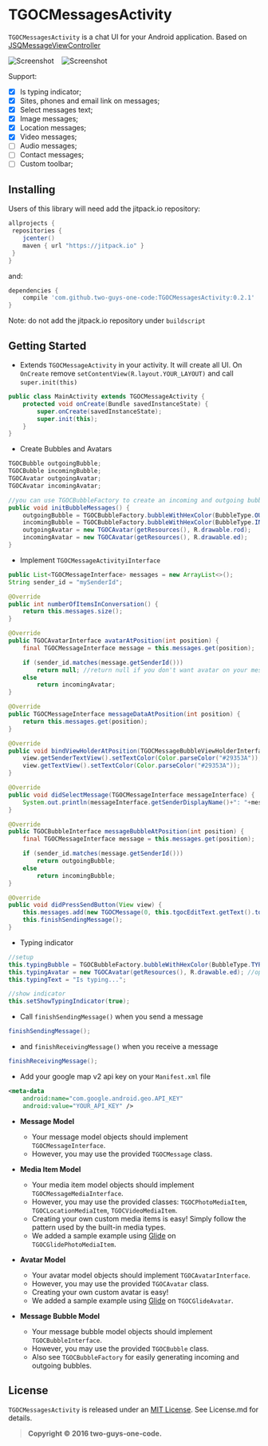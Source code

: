 # TGOCMessagesActivity

`TGOCMessagesActivity` is a chat UI for your Android application. Based on [JSQMessageViewController][jsq]

![Screenshot][img0] &nbsp;&nbsp; ![Screenshot][img1] &nbsp;&nbsp;

Support:

- [x] Is typing indicator;
- [x] Sites, phones and email link on messages;
- [x] Select messages text;
- [x] Image messages;
- [x] Location messages;
- [X] Video messages;
- [ ] Audio messages;
- [ ] Contact messages;
- [ ] Custom toolbar;

## Installing

Users of this library will need add the jitpack.io repository:

```gradle
allprojects {
 repositories {
    jcenter()
    maven { url "https://jitpack.io" }
 }
}
```

and:

```gradle
dependencies {
    compile 'com.github.two-guys-one-code:TGOCMessagesActivity:0.2.1'
}
```

Note: do not add the jitpack.io repository under `buildscript` 

## Getting Started

* Extends `TGOCMessageActivity` in your activity. It will create all UI. On `OnCreate` remove `setContentView(R.layout.YOUR_LAYOUT)` and call `super.init(this)`

```java
public class MainActivity extends TGOCMessageActivity {
    protected void onCreate(Bundle savedInstanceState) {
        super.onCreate(savedInstanceState);
        super.init(this);
    }
}
```

* Create Bubbles and Avatars

```java
TGOCBubble outgoingBubble;
TGOCBubble incomingBubble;
TGOCAvatar outgoingAvatar;
TGOCAvatar incomingAvatar;

//you can use TGOCBubbleFactory to create an incoming and outgoing bubble
public void initBubbleMessages() {
    outgoingBubble = TGOCBubbleFactory.bubbleWithHexColor(BubbleType.OUTGOING, "#C7D6DA");
    incomingBubble = TGOCBubbleFactory.bubbleWithHexColor(BubbleType.INCOMING, "#FAFFFF");
    outgoingAvatar = new TGOCAvatar(getResources(), R.drawable.rod);
    incomingAvatar = new TGOCAvatar(getResources(), R.drawable.ed);
}

```

* Implement `TGOCMessageActivityiInterface`

```java
public List<TGOCMessageInterface> messages = new ArrayList<>();
String sender_id = "mySenderId";

@Override
public int numberOfItemsInConversation() {
    return this.messages.size();
}

@Override
public TGOCAvatarInterface avatarAtPosition(int position) {
    final TGOCMessageInterface message = this.messages.get(position);

    if (sender_id.matches(message.getSenderId()))
        return null; //return null if you don't want avatar on your messages
    else
        return incomingAvatar;
}

@Override
public TGOCMessageInterface messageDataAtPosition(int position) {
    return this.messages.get(position);
}

@Override
public void bindViewHolderAtPosition(TGOCMessageBubbleViewHolderInterface view, int position) {
    view.getSenderTextView().setTextColor(Color.parseColor("#29353A"));
    view.getTextView().setTextColor(Color.parseColor("#29353A"));
}

@Override
public void didSelectMessage(TGOCMessageInterface messageInterface) {
    System.out.println(messageInterface.getSenderDisplayName()+": "+messageInterface.toString()); //called when user click on media messages
}

@Override
public TGOCBubbleInterface messageBubbleAtPosition(int position) {
    final TGOCMessageInterface message = this.messages.get(position);

    if (sender_id.matches(message.getSenderId()))
        return outgoingBubble;
    else
        return incomingBubble;
}

@Override
public void didPressSendButton(View view) {
    this.messages.add(new TGOCMessage(0, this.tgocEditText.getText().toString(), "Rodrigo"));
    this.finishSendingMessage();
}
```
* Typing indicator
```java
//setup
this.typingBubble = TGOCBubbleFactory.bubbleWithHexColor(BubbleType.TYPING, "#FAFFFF");
this.typingAvatar = new TGOCAvatar(getResources(), R.drawable.ed); //optional
this.typingText = "Is typing...";
```

```java
//show indicator
this.setShowTypingIndicator(true);
```

* Call `finishSendingMessage()` when you send a message 
```java
finishSendingMessage();
```

* and `finishReceivingMessage()` when you receive a message
```java
finishReceivingMessage();
```

* Add your google map v2 api key on your `Manifest.xml` file 

```xml
<meta-data
    android:name="com.google.android.geo.API_KEY"
    android:value="YOUR_API_KEY" />
```

* **Message Model**
  * Your message model objects should implement `TGOCMessageInterface`.
  * However, you may use the provided `TGOCMessage` class.

* **Media Item Model**
  * Your media item model objects should implement `TGOCMessageMediaInterface`.
  * However, you may use the provided classes: `TGOCPhotoMediaItem`, `TGOCLocationMediaItem`, `TGOCVideoMediaItem`.
  * Creating your own custom media items is easy! Simply follow the pattern used by the built-in media types.
  * We added a sample example using [Glide][glide] on `TGOCGlidePhotoMediaItem`.
  
* **Avatar Model**
  * Your avatar model objects should implement `TGOCAvatarInterface`.
  * However, you may use the provided `TGOCAvatar` class.
  * Creating your own custom avatar is easy!
  * We added a sample example using [Glide][glide] on `TGOCGlideAvatar`.

* **Message Bubble Model**
  * Your message bubble model objects should implement `TGOCBubbleInterface`.
  * However, you may use the provided `TGOCBubble` class.
  * Also see `TGOCBubbleFactory` for easily generating incoming and outgoing bubbles.
  
## License

`TGOCMessagesActivity` is released under an [MIT License][mit]. See License.md for details.

>**Copyright &copy; 2016 two-guys-one-code.**

[jsq]:http://www.jessesquires.com/JSQMessagesViewController/
[glide]:https://github.com/bumptech/glide
[mit]:http://opensource.org/licenses/MIT
[img0]:https://github.com/two-guys-one-code/TGOCMessagesActivity/blob/master/Screenshots/screenshot0.png
[img1]:https://github.com/two-guys-one-code/TGOCMessagesActivity/blob/master/Screenshots/screenshot1.png
